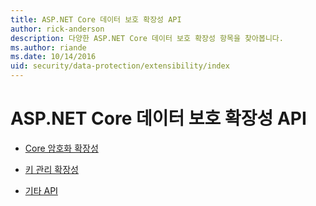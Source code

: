 ```yaml
---
title: ASP.NET Core 데이터 보호 확장성 API
author: rick-anderson
description: 다양한 ASP.NET Core 데이터 보호 확장성 항목을 찾아봅니다.
ms.author: riande
ms.date: 10/14/2016
uid: security/data-protection/extensibility/index
---
```

# <a name="aspnet-core-data-protection-extensibility-apis"></a>ASP.NET Core 데이터 보호 확장성 API

* [Core 암호화 확장성](xref:security/data-protection/extensibility/core-crypto)

* [키 관리 확장성](xref:security/data-protection/extensibility/key-management)

* [기타 API](xref:security/data-protection/extensibility/misc-apis)
